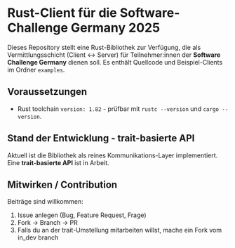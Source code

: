 # Rust-Client für die Software-Challenge Germany 2025


Dieses Repository stellt eine Rust-Bibliothek zur Verfügung, die als Vermittlungsschicht (Client <-> Server) für Teilnehmer:innen der **Software Challenge Germany** dienen soll. Es enthält Quellcode und Beispiel-Clients im Ordner `examples`.


## Voraussetzungen

- Rust toolchain `version: 1.82` - prüfbar mit `rustc --version` und `cargo --version`.  


## Stand der Entwicklung - trait-basierte API
Aktuell ist die Bibliothek als reines Kommunikations-Layer implementiert. Eine **trait-basierte API**  ist in Arbeit.


## Mitwirken / Contribution

Beiträge sind willkommen:

1. Issue anlegen (Bug, Feature Request, Frage)  
2. Fork -> Branch -> PR 
3. Falls du an der trait-Umstellung mitarbeiten willst, mache ein Fork vom in_dev branch

